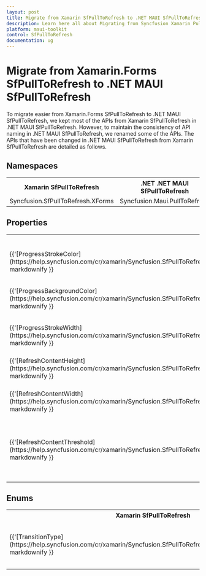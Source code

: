 ```yaml
---
layout: post
title: Migrate from Xamarin SfPullToRefresh to .NET MAUI SfPullToRefresh | Syncfusion 
description: Learn here all about Migrating from Syncfusion Xamarin PullToRefresh to Syncfusion .NET MAUI SfPullToRefresh control and more.
platform: maui-toolkit
control: SfPullToRefresh
documentation: ug
---  
```


# Migrate from Xamarin.Forms SfPullToRefresh to .NET MAUI SfPullToRefresh

To migrate easier from Xamarin.Forms SfPullToRefresh to .NET MAUI SfPullToRefresh, we kept most of the APIs from Xamarin SfPullToRefresh in .NET MAUI SfPullToRefresh. However, to maintain the consistency of API naming in .NET MAUI SfPullToRefresh, we renamed some of the APIs. The APIs that have been changed in .NET MAUI SfPullToRefresh from Xamarin SfPullToRefresh are detailed as follows.

## Namespaces 

<table>
<tr>
<th>Xamarin SfPullToRefresh </th>
<th>.NET .NET MAUI SfPullToRefresh</th></tr>
<tr>
<td>Syncfusion.SfPullToRefresh.XForms</td>
<td>Syncfusion.Maui.PullToRefresh</td></tr>
</table>

## Properties

<table>
<tr>
<th>Xamarin SfPullToRefresh</th>
<th>.NET MAUI SfPullToRefresh</th>
<th>Description</th></tr>
<tr>
<td>{{'[ProgressStrokeColor](https://help.syncfusion.com/cr/xamarin/Syncfusion.SfPullToRefresh.XForms.SfPullToRefresh.html#Syncfusion_SfPullToRefresh_XForms_SfPullToRefresh_ProgressStrokeColor)'| markdownify }}</td>
<td>{{'[ProgressColor](https://help.syncfusion.com/cr/maui/Syncfusion.Maui.PullToRefresh.SfPullToRefresh.html#Syncfusion_Maui_PullToRefresh_SfPullToRefresh_ProgressColor)'| markdownify }}</td>
<td>Gets or sets the progress stroke color of SfPullToRefresh.</td>
</tr>

<tr>
<td>{{'[ProgressBackgroundColor](https://help.syncfusion.com/cr/xamarin/Syncfusion.SfPullToRefresh.XForms.SfPullToRefresh.html#Syncfusion_SfPullToRefresh_XForms_SfPullToRefresh_ProgressBackgroundColor)'| markdownify }}</td>
<td>{{'[ProgressBackground](https://help.syncfusion.com/cr/maui/Syncfusion.Maui.PullToRefresh.SfPullToRefresh.html#Syncfusion_Maui_PullToRefresh_SfPullToRefresh_ProgressBackground)'| markdownify }}</td>
<td>Gets or sets the progress background color of SfPullToRefresh.</td>
</tr>

<tr>
<td>{{'[ProgressStrokeWidth](https://help.syncfusion.com/cr/xamarin/Syncfusion.SfPullToRefresh.XForms.SfPullToRefresh.html#Syncfusion_SfPullToRefresh_XForms_SfPullToRefresh_ProgressStrokeWidth)'| markdownify }}</td>
<td>{{'[ProgressThickness](https://help.syncfusion.com/cr/maui/Syncfusion.Maui.PullToRefresh.SfPullToRefresh.html#Syncfusion_Maui_PullToRefresh_SfPullToRefresh_ProgressThickness)'| markdownify }}</td>
<td>Gets or sets the progress indicator stroke width. </td>
</tr>

<tr>
<td>{{'[RefreshContentHeight](https://help.syncfusion.com/cr/xamarin/Syncfusion.SfPullToRefresh.XForms.SfPullToRefresh.html#Syncfusion_SfPullToRefresh_XForms_SfPullToRefresh_RefreshContentHeight)'| markdownify }}</td>
<td>{{'[RefreshViewHeight](https://help.syncfusion.com/cr/maui/Syncfusion.Maui.PullToRefresh.SfPullToRefresh.html#Syncfusion_Maui_PullToRefresh_SfPullToRefresh_RefreshViewHeight)'| markdownify }}</td>
<td>Gets or sets the value for the refresh content height.</td>
</tr>

<tr>
<td>{{'[RefreshContentWidth](https://help.syncfusion.com/cr/xamarin/Syncfusion.SfPullToRefresh.XForms.SfPullToRefresh.html#Syncfusion_SfPullToRefresh_XForms_SfPullToRefresh_RefreshContentWidth)'| markdownify }}</td>
<td>{{'[RefreshViewWidth](https://help.syncfusion.com/cr/maui/Syncfusion.Maui.PullToRefresh.SfPullToRefresh.html#Syncfusion_Maui_PullToRefresh_SfPullToRefresh_RefreshViewWidth)'| markdownify }}</td>
<td>Gets or sets the value for the refresh content width.</td>
</tr>

<tr>
<td>{{'[RefreshContentThreshold](https://help.syncfusion.com/cr/xamarin/Syncfusion.SfPullToRefresh.XForms.SfPullToRefresh.html#Syncfusion_SfPullToRefresh_XForms_SfPullToRefresh_RefreshContentThreshold)'| markdownify }}</td>
<td>{{'[RefreshViewThreshold](https://help.syncfusion.com/cr/maui/Syncfusion.Maui.PullToRefresh.SfPullToRefresh.html#Syncfusion_Maui_PullToRefresh_SfPullToRefresh_RefreshViewThreshold)'| markdownify }}</td>
<td>Gets or sets the refresh content threshold value that indicates progress indicator starting position in view.</td>
</tr>
</table>

## Enums 

<table>
<tr>
<th>Xamarin SfPullToRefresh</th>
<th>.NET MAUI SfPullToRefresh</th>
<th>Description</th></tr>
<tr>
<td>{{'[TransitionType](https://help.syncfusion.com/cr/xamarin/Syncfusion.SfPullToRefresh.XForms.TransitionType.html)'| markdownify }}</td>
<td>{{'[PullToRefreshTransitionType](https://help.syncfusion.com/cr/maui/Syncfusion.Maui.PullToRefresh.PullToRefreshTransitionType.html)'| markdownify }}</td>
<td>Defines type of pulling animation can be perfomed.</td></tr>
</table>